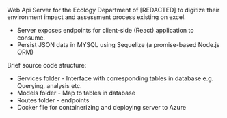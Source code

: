 Web Api Server for the Ecology Department of [REDACTED] to digitize
their environment impact and assessment process existing on excel.

- Server exposes endpoints for client-side (React) application to consume. 
- Persist JSON data in MYSQL using Sequelize (a promise-based Node.js ORM)

Brief source code structure:
- Services folder - Interface with corresponding tables in database e.g. Querying, analysis etc.
- Models folder - Map to tables in database
- Routes folder - endpoints
- Docker file for containerizing and deploying server to Azure

